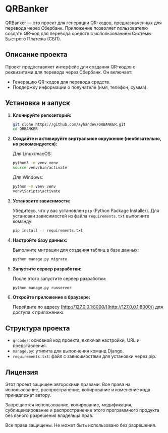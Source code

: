 # QRBanker

QRBanker — это проект для генерации QR-кодов, предназначенных для перевода через Сбербанк. Приложение позволяет пользователю создать QR-код для перевода средств с использованием Системы Быстрого Платежа (СБП).

## Описание проекта

Проект предоставляет интерфейс для создания QR-кодов с реквизитами для перевода через Сбербанк. Он включает:
- Генерацию QR-кодов для перевода средств.
- Поддержку информации о получателе (имя, телефон, сумма).

## Установка и запуск

1. **Клонируйте репозиторий:**

    ```bash
    git clone https://github.com/ayhandev/QRBANKER.git
    cd QRBANKER
    ```

2. **Создайте и активируйте виртуальное окружение (необязательно, но рекомендуется):**

    Для Linux/macOS:

    ```bash
    python3 -m venv venv
    source venv/bin/activate
    ```

    Для Windows:

    ```bash
    python -m venv venv
    venv\Scripts\activate
    ```

3. **Установите зависимости:**

    Убедитесь, что у вас установлен `pip` (Python Package Installer). Для установки зависимостей из файла `requirements.txt` выполните команду:

    ```bash
    pip install -r requirements.txt
    ```

4. **Настройте базу данных:**

    Выполните миграции для создания таблиц в базе данных:

    ```bash
    python manage.py migrate
    ```

5. **Запустите сервер разработки:**

    После этого запустите сервер разработки:

    ```bash
    python manage.py runserver
    ```

6. **Откройте приложение в браузере:**

    Перейдите по адресу [http://127.0.0.1:8000/](http://127.0.0.1:8000/) для доступа к приложению.

## Структура проекта

- `qrcode/`: основной код проекта, включая настройки, URL и представления.
- `manage.py`: утилита для выполнения команд Django.
- `requirements.txt`: файл с зависимостями для установки через pip.

## Лицензия

Этот проект защищён авторскими правами. Все права на использование, распространение, копирование и изменение кода принадлежат автору.

Запрещается использование, копирование, модификация, сублицензирование и распространение этого программного продукта без явного разрешения владельца прав.

Все права защищены. Не может быть использовано без разрешения.
